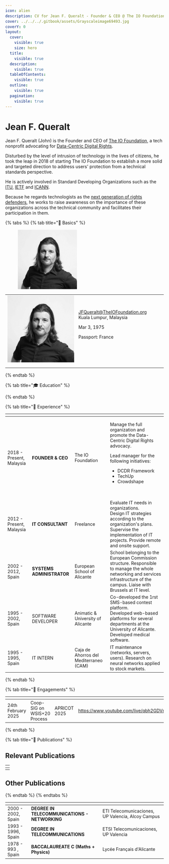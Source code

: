 ```yaml
---
icon: alien
description: CV for Jean F. Queralt - Founder & CEO @ The IO Foundation
cover: ../../../.gitbook/assets/Grayscaleimage69493.jpg
coverY: 0
layout:
  cover:
    visible: true
    size: hero
  title:
    visible: true
  description:
    visible: true
  tableOfContents:
    visible: true
  outline:
    visible: true
  pagination:
    visible: true
---
```


# Jean F. Queralt

Jean F. Queralt (John) is the Founder and CEO of [The IO Foundation](https://theiofoundation.org), a tech nonprofit advocating for [Data-Centric Digital Rights](https://tiof.click/DCDRAbout).

Disturbed by the level of intrusion of technology in the lives of citizens, he took the leap in 2018 of starting The IO Foundation to establish a more solid and targeted direction to address users' protection from a technical standards perspective.

He is actively involved in Standard Developing Organizations such as the [ITU](https://itu.int), [IETF](https://ietf.org) and [ICANN](https://icann.org).

Because he regards technologists as the [next generation of rights defenders](https://tiof.click/TIOFNextGen), he works to raise awareness on the importance of these organizations across the technical community and facilitates their participation in them.

{% tabs %}
{% tab title="🤵 Basics" %}
<div align="left"><figure><img src="../../../.gitbook/assets/[TIOF] Comms [P] ProfilePic JFQ BW.T XXX v1.0.png" alt="" width="188"><figcaption></figcaption></figure></div>

|                                                                                     |                                                                                                                   |   |
| ----------------------------------------------------------------------------------- | ----------------------------------------------------------------------------------------------------------------- | - |
| ![](<../../../.gitbook/assets/\[TIOF] Comms \[P] ProfilePic JFQ BW.T XXX v1.0.png>) | <p>JFQueralt@TheIOFoundation.org Kuala Lumpur, Malaysia </p><p>Mar 3, 1975 </p><p>Passport: France</p><p><br></p> |   |
|                                                                                     |                                                                                                                   |   |
|                                                                                     |                                                                                                                   |   |


{% endtab %}

{% tab title="🎓 Education" %}

{% endtab %}

{% tab title="💼 Experience" %}


<table data-view="cards"><thead><tr><th></th><th></th><th></th><th></th></tr></thead><tbody><tr><td>2018 - Present, Malaysia</td><td><strong>FOUNDER &#x26; CEO</strong></td><td>The IO Foundation </td><td><p>Manage the full organization and promote the Data-Centric Digital Rights advocacy. </p><p>Lead manager for the following initiatives:  </p><ul><li>DCDR Framework</li><li>TechUp</li><li>Crowdshape </li></ul><p><br></p></td></tr><tr><td>2012 - Present, Malaysia</td><td><strong>IT CONSULTANT</strong></td><td>Freelance</td><td>Evaluate IT needs in organizations.<br>Design IT strategies according to the organization's plans. Supervise the implementation of IT projects. Provide remote and onsite support.</td></tr><tr><td>2002 - 2012, Spain</td><td><strong>SYSTEMS ADMINISTRATOR</strong></td><td>European School of Alicante</td><td>School belonging to the European Commission structure. Responsible to manage the whole networking and services infrastructure of the campus. Liaise with Brussels at IT level.</td></tr><tr><td>1995 - 2002, Spain</td><td>SOFTWARE DEVELOPER</td><td>Animatic &#x26; University of Alicante</td><td>Co-developed the 1rst SMS-based contest platform. <br>Developed web-based platforms for several departments at the University of Alicante. Developed medical software.</td></tr><tr><td>1995 - 1995, Spain</td><td>IT INTERN</td><td>Caja de Ahorros del Mediterraneo (CAM)</td><td>IT maintenance (networks, servers, users). Research on neural networks applied to stock markets.</td></tr></tbody></table>


{% endtab %}

{% tab title="🎤 Engagements" %}


<table data-view="cards"><thead><tr><th></th><th></th><th></th><th data-type="content-ref"></th><th data-hidden data-card-cover data-type="files"></th></tr></thead><tbody><tr><td>24th February 2025</td><td>Coop-SIG on WSIS+20 Process</td><td>APRICOT 2025</td><td><a href="https://www.youtube.com/live/qbh2GDVmSa8">https://www.youtube.com/live/qbh2GDVmSa8</a></td><td><a href="../../../.gitbook/assets/JFQ Coop-SIG.jpg">JFQ Coop-SIG.jpg</a></td></tr></tbody></table>


{% endtab %}

{% tab title="📖 Publications" %}
## Relevant Publications

<table data-view="cards"><thead><tr><th></th></tr></thead><tbody><tr><td></td></tr></tbody></table>

## Other Publications
{% endtab %}
{% endtabs %}

<table data-view="cards"><thead><tr><th></th><th></th><th></th></tr></thead><tbody><tr><td>2000 - 2002, Spain</td><td><strong>DEGREE IN TELECOMMUNICATIONS - NETWORKING</strong></td><td>ETI Telecomunicaciones, UP Valencia, Alcoy Campus</td></tr><tr><td>1993 - 1996, Spain</td><td><strong>DEGREE IN TELECOMMUNICATIONS</strong></td><td>ETSI Telecomunicaciones, UP Valencia</td></tr><tr><td>1978 - 993 , Spain</td><td><strong>BACCALAUREATE C (Maths + Physics)</strong></td><td>Lycée Français d'Alicante</td></tr></tbody></table>






















